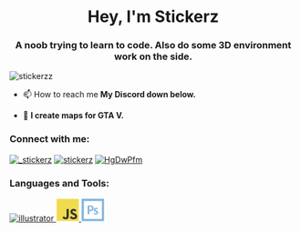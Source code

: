 <h1 align="center">Hey, I'm Stickerz</h1>
<h3 align="center">A noob trying to learn to code. Also do some 3D environment work on the side.</h3>

<p align="left"> <img src="https://komarev.com/ghpvc/?username=stickerzz&label=Profile%20views&color=0e75b6&style=flat" alt="stickerzz" /> </p>


- 📫 How to reach me **My Discord down below.**

- 🌱 **I create maps for GTA V.**

<h3 align="left">Connect with me:</h3>
<p align="left">
<a href="https://twitter.com/_stickerz" target="blank"><img align="center" src="https://cdn.jsdelivr.net/npm/simple-icons@3.0.1/icons/twitter.svg" alt="_stickerz" height="30" width="40" /></a>
<a href="https://www.youtube.com/c/stickerz" target="blank"><img align="center" src="https://cdn.jsdelivr.net/npm/simple-icons@3.0.1/icons/youtube.svg" alt="stickerz" height="30" width="40" /></a>
<a href="https://discord.gg/HgDwPfm" target="blank"><img align="center" src="https://cdn.jsdelivr.net/npm/simple-icons@3.0.1/icons/discord.svg" alt="HgDwPfm" height="30" width="40" /></a>
</p>

<h3 align="left">Languages and Tools:</h3>
<p align="left"> <a href="https://www.adobe.com/in/products/illustrator.html" target="_blank"> <img src="https://www.vectorlogo.zone/logos/adobe_illustrator/adobe_illustrator-icon.svg" alt="illustrator" width="40" height="40"/> </a> <a href="https://developer.mozilla.org/en-US/docs/Web/JavaScript" target="_blank"> <img src="https://raw.githubusercontent.com/devicons/devicon/master/icons/javascript/javascript-original.svg" alt="javascript" width="40" height="40"/> </a> <a href="https://www.photoshop.com/en" target="_blank"> <img src="https://raw.githubusercontent.com/devicons/devicon/master/icons/photoshop/photoshop-line.svg" alt="photoshop" width="40" height="40"/> </a> </p>
